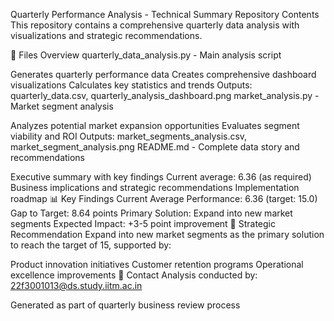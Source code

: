 Quarterly Performance Analysis - Technical Summary
Repository Contents
This repository contains a comprehensive quarterly data analysis with visualizations and strategic recommendations.

📁 Files Overview
quarterly_data_analysis.py - Main analysis script

Generates quarterly performance data
Creates comprehensive dashboard visualizations
Calculates key statistics and trends
Outputs: quarterly_data.csv, quarterly_analysis_dashboard.png
market_analysis.py - Market segment analysis

Analyzes potential market expansion opportunities
Evaluates segment viability and ROI
Outputs: market_segments_analysis.csv, market_segment_analysis.png
README.md - Complete data story and recommendations

Executive summary with key findings
Current average: 6.36 (as required)
Business implications and strategic recommendations
Implementation roadmap
📊 Key Findings
Current Average Performance: 6.36 (target: 15.0)
Gap to Target: 8.64 points
Primary Solution: Expand into new market segments
Expected Impact: +3-5 point improvement
🎯 Strategic Recommendation
Expand into new market segments as the primary solution to reach the target of 15, supported by:

Product innovation initiatives
Customer retention programs
Operational excellence improvements
📧 Contact
Analysis conducted by: 22f3001013@ds.study.iitm.ac.in

Generated as part of quarterly business review process
